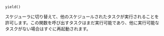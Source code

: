 ```
yield()
```

スケジューラに切り替えて、他のスケジュールされたタスクが実行されることを許可します。この関数を呼び出すタスクはまだ実行可能であり、他に実行可能なタスクがない場合はすぐに再起動されます。
